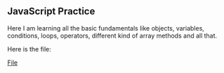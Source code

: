 ## JavaScript Practice

Here I am learning all the basic fundamentals like objects, variables, conditions, loops, operators, different kind of array methods and all that.

Here is the file: 

[File](./new.js)